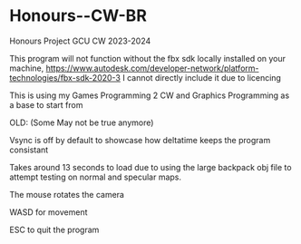 # Honours--CW-BR
Honours Project GCU CW 2023-2024

This program will not function without the fbx sdk locally installed on your machine, https://www.autodesk.com/developer-network/platform-technologies/fbx-sdk-2020-3
I cannot directly include it due to licencing

This is using my Games Programming 2 CW and Graphics Programming as a base to start from





OLD: (Some May not be true anymore)

Vsync is off by default to showcase how deltatime keeps the program consistant 

Takes around 13 seconds to load due to using the large backpack obj file to attempt testing on normal and specular maps.

The mouse rotates the camera 

WASD for movement

ESC to quit the program

